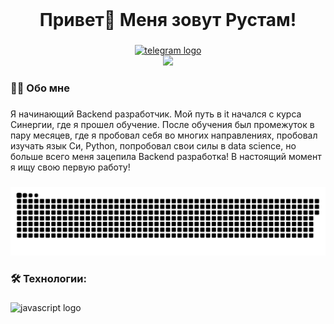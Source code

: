 <br clear="both">
<h1 align="center">Привет👋 Меня зовут Рустам!</h1>

###

<div align="center">
  <a href="https://t.me/aminovrm" target="_blank">
    <img src="https://img.shields.io/static/v1?message=Telegram&logo=telegram&label=&color=2CA5E0&logoColor=white&labelColor=&style=for-the-badge" height="25" alt="telegram logo"  />
  </a>
</div>

<div align="center">
  <img src="https://visitor-badge.laobi.icu/badge?page_id=aminovrm.aminovrm&"/>
</div>

###

<h3 align="left">👩‍💻  Обо мне</h3>

###

<p align="left">Я начинающий Backend разработчик. Мой путь в it начался с курса Синергии, где я прошел обучение. После обучения был промежуток в пару месяцев, где я пробовал себя во многих направлениях, пробовал изучать язык Си, Python, попробовал свои силы в data science, но больше всего меня зацепила Backend разработка! В настоящий момент я ищу свою первую работу!<br></p>

###

<p align="center">
 <img width="600" src="assets/github-snake.svg" alt="snake"/>
</p>

###

<h3 align="left">🛠 Технологии:</h3>

###

<div align="left">
  <img src="https://skillicons.dev/icons?i=java,idea,linux,mongodb,postgresql,maven,docker,spring,hibernate,git&line=1" height="40" alt="javascript logo"  />
  <img width="12" />
</div>

###
